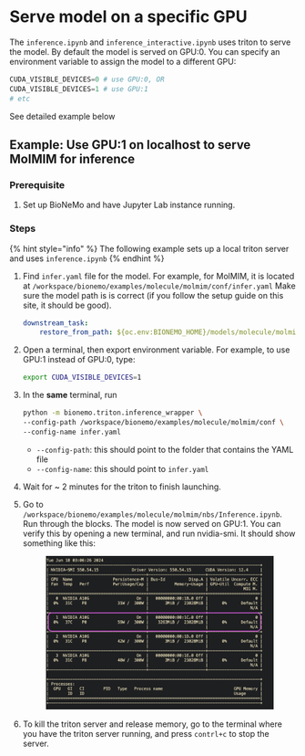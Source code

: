 # Serve model on a specific GPU

The `inference.ipynb` and `inference_interactive.ipynb` uses triton to serve the model. By default the model is served on GPU:0. You can specify an environment variable to assign the model to a different GPU:

```python
CUDA_VISIBLE_DEVICES=0 # use GPU:0, OR
CUDA_VISIBLE_DEVICES=1 # use GPU:1
# etc
```

See detailed example below

## Example: Use GPU:1 on localhost to serve MolMIM for inference

### Prerequisite

1. Set up BioNeMo and have Jupyter Lab instance running.

### Steps

{% hint style="info" %}
The following example sets up a local triton server and uses `inference.ipynb`
{% endhint %}

1.  Find `infer.yaml` file for the model. For example, for MolMIM, it is located at `/workspace/bionemo/examples/molecule/molmim/conf/infer.yaml` Make sure the model path is is correct (if you follow the setup guide on this site, it should be good).

    ```yaml
    downstream_task:
        restore_from_path: ${oc.env:BIONEMO_HOME}/models/molecule/molmim/molmim_70m_24_3.nemo
    ```
2.  Open a terminal, then export environment variable. For example, to use GPU:1 instead of GPU:0, type:

    ```bash
    export CUDA_VISIBLE_DEVICES=1
    ```
3.  In the **same** terminal, run

    ```bash
    python -m bionemo.triton.inference_wrapper \
    --config-path /workspace/bionemo/examples/molecule/molmim/conf \
    --config-name infer.yaml
    ```

    * `--config-path`: this should point to the folder that contains the YAML file
    * `--config-name`: this should point to `infer.yaml`
4. Wait for \~ 2 minutes for the triton to finish launching.
5.  Go to `/workspace/bionemo/examples/molecule/molmim/nbs/Inference.ipynb`. Run through the blocks. The model is now served on GPU:1. You can verify this by opening a new terminal, and run nvidia-smi. It should show something like this:&#x20;

    <figure><img src="../../../.gitbook/assets/images/molmim-change-gpu.jpg" alt=""><figcaption></figcaption></figure>
6. To kill the triton server and release memory, go to the terminal where you have the triton server running, and press `contrl+c` to stop the server.
